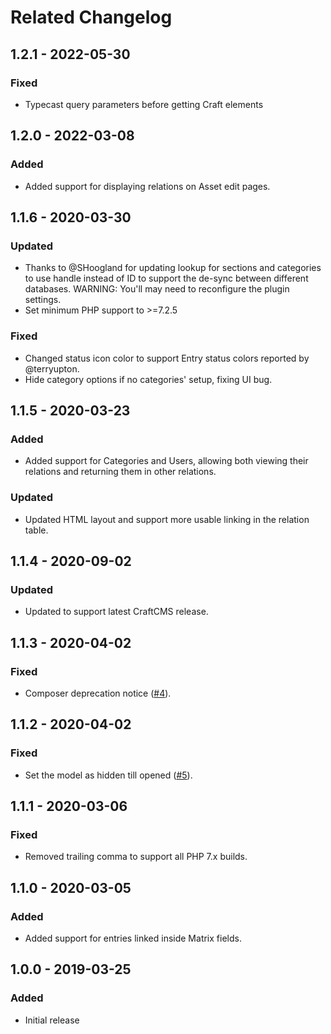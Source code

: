 # Related Changelog

## 1.2.1 - 2022-05-30

### Fixed
- Typecast query parameters before getting Craft elements

## 1.2.0 - 2022-03-08

### Added

- Added support for displaying relations on Asset edit pages.

## 1.1.6 - 2020-03-30

### Updated
- Thanks to @SHoogland for updating lookup for sections and categories to use handle instead of ID to support the de-sync between different databases. WARNING: You'll may need to reconfigure the plugin settings.
- Set minimum PHP support to >=7.2.5

### Fixed
- Changed status icon color to support Entry status colors reported by @terryupton.
- Hide category options if no categories' setup, fixing UI bug.

## 1.1.5 - 2020-03-23

### Added
- Added support for Categories and Users, allowing both viewing their relations and returning them in other relations.

### Updated
- Updated HTML layout and support more usable linking in the relation table.

## 1.1.4 - 2020-09-02
### Updated
- Updated to support latest CraftCMS release.

## 1.1.3 - 2020-04-02
### Fixed
- Composer deprecation notice ([#4](https://github.com/wrav/related/issues/4)).

## 1.1.2 - 2020-04-02
### Fixed
- Set the model as hidden till opened ([#5](https://github.com/wrav/related/issues/5)).

## 1.1.1 - 2020-03-06
### Fixed
- Removed trailing comma to support all PHP 7.x builds.

## 1.1.0 - 2020-03-05
### Added
- Added support for entries linked inside Matrix fields.

## 1.0.0 - 2019-03-25
### Added
- Initial release
